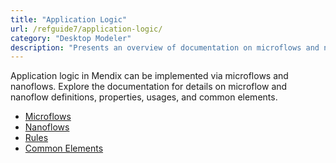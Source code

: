 ```yaml
---
title: "Application Logic"
url: /refguide7/application-logic/
category: "Desktop Modeler"
description: "Presents an overview of documentation on microflows and nanoflows."
---
```

 Application logic in Mendix can be implemented via microflows and nanoflows. Explore the documentation for details on microflow and nanoflow definitions, properties, usages, and common elements.

* [Microflows](/refguide7/microflows/)
* [Nanoflows](/refguide7/nanoflows/)
* [Rules](/refguide7/rules/)
* [Common Elements](/refguide7/common-elements/)
